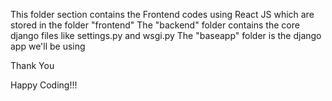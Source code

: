 This folder section contains the Frontend codes using React JS which are stored in the folder "frontend"
The "backend" folder contains the core django files like settings.py and wsgi.py 
The "baseapp" folder is the django app we'll be using

Thank You 

Happy Coding!!! 